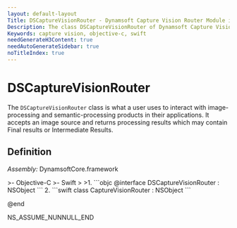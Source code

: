 ```yaml
---
layout: default-layout
Title: DSCaptureVisionRouter - Dynamsoft Capture Vision Router Module iOS Edition API Reference
Description: The class DSCaptureVisionRouter of Dynamsoft Capture Vision Router Module is what a user uses to interact with image-processing and semantic-processing products in their applications. It accepts an image source and returns processing results which may contain Final results or Intermediate Results.
Keywords: capture vision, objective-c, swift
needGenerateH3Content: true
needAutoGenerateSidebar: true
noTitleIndex: true
---
```


# DSCaptureVisionRouter

The `DSCaptureVisionRouter` class is what a user uses to interact with image-processing and semantic-processing products in their applications. It accepts an image source and returns processing results which may contain Final results or Intermediate Results.

## Definition

*Assembly:* DynamsoftCore.framework

<div class="sample-code-prefix"></div>
>- Objective-C
>- Swift
>
>1. 
```objc
@interface DSCaptureVisionRouter : NSObject
```
2. 
```swift
class CaptureVisionRouter : NSObject
```

@end

NS_ASSUME_NUNNULL_END